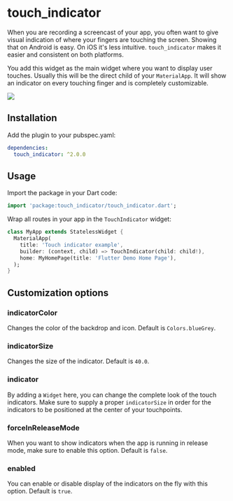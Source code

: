 # touch_indicator

When you are recording a screencast of your app, you often want to give visual indication of where your fingers are touching the screen. Showing that on Android is easy. On iOS it's less intuitive. `touch_indicator` makes it easier and consistent on both platforms.

You add this widget as the main widget where you want to display user touches. Usually this will be the direct child of your `MaterialApp`. It will show an indicator on every touching finger and is completely customizable.

![](https://raw.githubusercontent.com/mardaneus86/touch_indicator/master/screenshots/touch_indicator_example.gif)

## Installation
Add the plugin to your pubspec.yaml:

```yml
dependencies:
  touch_indicator: ^2.0.0
```

## Usage
Import the package in your Dart code:

```dart
import 'package:touch_indicator/touch_indicator.dart';
```

Wrap all routes in your app in the `TouchIndicator` widget:

```dart
class MyApp extends StatelessWidget {
  MaterialApp(
    title: 'Touch indicator example',
    builder: (context, child) => TouchIndicator(child: child!),
    home: MyHomePage(title: 'Flutter Demo Home Page'),
  );
}
```

## Customization options
### indicatorColor
Changes the color of the backdrop and icon. Default is `Colors.blueGrey`.

### indicatorSize
Changes the size of the indicator. Default is `40.0`.

### indicator
By adding a `Widget` here, you can change the complete look of the touch indicators. Make sure to supply a proper `indicatorSize` in order for the indicators to be positioned at the center of your touchpoints.

### forceInReleaseMode
When you want to show indicators when the app is running in release mode, make sure to enable this option. Default is `false`.

### enabled
You can enable or disable display of the indicators on the fly with this option. Default is `true`.